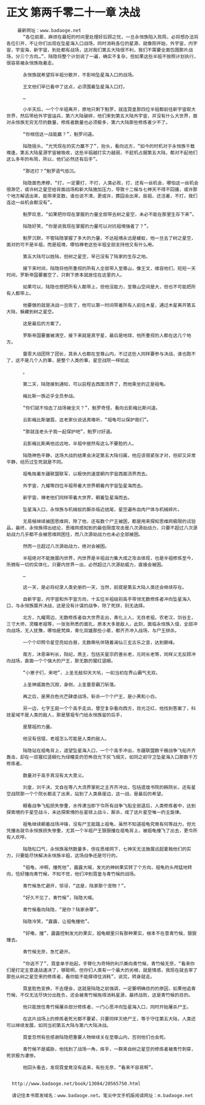 # 正文 第两千零二十一章 决战
        最新网址：www.badaoge.net
          “各位前辈，麻烦在最短的时间里处理好后顾之忧，一旦永恒族陷入败局，必将想办法将各位引开，不让你们出现在坠星海入口战场，同时消耗各位的星源，就像刚开始，外宇宙，内宇宙，宇宙海，新宇宙，到处都有战场，这对我们第五大陆很不利，我们不需要全面包围那片战场，分三个方向…”，陆隐将整个计划说了一遍，确实不复杂，但如果这些半祖不按照计划执行，很容易被永恒族拖着走。
      
          永恒族就希望将半祖分散开，不影响坠星海入口的战场。
      
          王文他们早已看中了这点，必须围着坠星海入口打。
      
          …
      
          小半天后，一个个半祖离开，原地只剩下魁罗，就连霓皇那四位半祖都前往新宇宙取大世界，然后带给外宇宙运兵，第六大陆破碎，他们来到第五大陆外宇宙，并没有什么大世界，面对永恒族无穷无尽的数量，修炼者数量也必须极多，第六大陆那些修炼者少不了。
      
          “你相信这一战能赢？”，魁罗问道。
      
          陆隐摇头，“光凭现在的实力赢不了”，抬头，看向远方，“如今的时机对于永恒族千载难逢，第五大陆星源宇宙被吸收，这些半祖越打实力越弱，不趁机占据第五大陆，都对不起他们这么多年的布局，所以，他们必然还有后手”。
      
          “那还打？”魁罗语气低沉。
      
          陆隐面色肃穆，“打，一定要打，不打，人类必败，打，还有一丝机会，哪怕这一丝机会很渺茫，或许树之星空给背面战场和新大陆施加压力，导致十二候与七神天不得不回援，或许那个地方解语出来，能带来变数，谁也说不清，更或许，葬园会出来，辰祖，还活着，不打，我们连这一丝机会都没有”。
      
          魁罗叹息，“如果把你现在掌握的力量全部带去树之星空，未必不能在那里生存下来”。
      
          陆隐好笑，“你是说我现在掌握的力量可以对抗祖境强者了？”。
      
          魁罗沉默，不管陆隐掌握了多大的力量，不达祖境永远是蝼蚁，他一旦去了树之星空，面对的可不是半祖，而是祖境，哪怕禅老这些半祖全部支持他又有什么用。
      
          第五大陆可以姓陆，但树之星空，早已没有了陆家的生存之地。
      
          接下来时间，陆隐将他所重视的所有人全部带入至尊山，像王文，维容他们，短短一天时间，罗斯帝国要塞空了，只剩下原本就居住在这里的人。
      
          如果可以，陆隐也想把所有人都带上，但他没能力，至尊山空间是大，但也不可能把所有人都带上。
      
          他要做的就是决战一旦败了，他可以第一时间带着所有人前往木星，通过木星离开第五大陆，躲藏到树之星空。
      
          这是最后的方案了。
      
          罗斯帝国要塞被清空，接下来就是真宇星，最后是地球，他所重视的人都在这几个地方。
      
          雷恩大战团除了团长，其余人也都在至尊山内，不过这些人同样要参与决战，谁也跑不了，这不是几个人的事，是整个人类的事，星空战院一样如此
      
          。
      
          第二天，陆隐接到通知，可以启程去西面流界了，而他乘坐的正是祖龟。
      
          梅比斯一族近乎全员参战。
      
          “你们就不怕去了战场被全灭？”，魁罗奇怪，看向云影梅比斯问道。
      
          云影梅比斯皱眉，这老家伙说话真难听，“祖龟可以保护我们”。
      
          “那就连老头子我一起保护吧”，魁罗讨好道。
      
          云影梅比斯离他远远地，半祖中居然有这么不要脸的人。
      
          陆隐神色平静，这场大战的结果会决定第五大陆归属，他应该很紧张才对，但却又异常平静，经历过生死就是不同。
      
          祖龟拖着东疆联盟联军，以极快的速度朝内宇宙西面流界而去。
      
          外宇宙，九耀等四位半祖带着大世界朝着内宇宙坠星海而去。
      
          新宇宙，禅老他们同样带着大世界，朝着坠星海而去。
      
          坠星海入口，永恒族与机械蚁的厮杀临近结尾，星空遍布血肉尸体与机械碎片。
      
          无易候继续被困思维网，除了他，还有数个尸王被困，都是用来探知思维网极限的试验品，最终，永恒族得出结论，思维网感知到的最低限度攻击是八次源劫战力，只要不超过八次源劫战力几乎都不会被思维网困住，而八次源劫战力也未必全部被困。
      
          然而一旦超过八次源劫战力，绝对会被困。
      
          半祖绝对不能施展内世界，内世界是半祖战力集大成之攻击体现，也是半祖修炼至今，所拥有一切的实体化，只要内世界一出，必然超过八次源劫威力，直接会被困。
      
          …
      
          这一天，是必将纪录人类史册的一天，当然，前提是第五大陆人类还会继续存在。
      
          自新宇宙，内宇宙和外宇宙方向，十五位半祖级别高手带领无数修炼者冲向坠星海入口，与永恒族展开决战，这是没有计谋的战争，除了死拼，别无选择。
      
          北方，九耀周边，无数修炼者自大世界走出，青化上人，无目老祖，农老汉，剑谷主，三寸大师，灵瞳老祖等，一张张熟悉的面孔，原本大多是敌人，此刻，面临永恒族入侵，全部冲向战场，无人犹豫，哪怕是梵舜，青化双雄那些小辈，都齐齐冲入战场，与尸王拼杀。
      
          一个个印照令星空亮如白昼，无数嘶吼伴随着澜仙三玄古乐之音，达到巅峰。
      
          南方，沐恩审判长，阳纪，燕主，包括天星宗药善长老，元珂长老等，同样义无反顾冲向战场，直面一个个强大的尸王，那无数的猩红竖眼。
      
          “小崽子们，来吧”，上圣无敌仰天大吼，一如当初在界山霸气无双。
      
          上圣神威面色沉寂，身侧，上圣雷恩霸刀斩落。
      
          再之后，是黑白色光芒肆虐战场，斩杀一个个尸王，是小黑和小白。
      
          另一边，七字王庭一个个高手走出，慧空复杂看向西方，目光泛红，他找到答案了，科技星域不是人类的敌人，那是慧祖专门给永恒族留的后手，
      
          是慧祖的力量。
      
          他没有信错，老祖怎么可能是人类的敌人。
      
          陆隐站在祖龟背上，遥望坠星海入口，一个个高手冲出，东疆联盟数千艘战争飞船齐齐轰击，却在一双猩红竖眼化为绿瞳变的恐怖目光下灰飞烟灭，如同之前守卫坠星海入口那数千万修炼者。
      
          数量对于高手真没有太大意义。
      
          刘皇，刘千决，文自在等八大流界掌舵之主齐齐冲出，包括遗煌书院的韩院长，还有星空战院那一个个院长都走了出来，站到了人类悬崖边，这一战，是最后的希望。
      
          眼看战争飞船损失惨重，水传潇当即下令所有战争飞船全部退后，人类修炼者中，达到探索境的于星空战斗，未达探索境的在星球上战斗，厮杀，成了这片星空唯一的主旋律。
      
          祖龟继续朝着战场冲锋，没有尸王能踏上祖龟，虽然不知道祖龟究竟有何等战力，但光凭撞击就令永恒族损失惨重，尤其一个半祖尸王狠狠撞在祖龟背上，被祖龟撞飞了出去，更令所有人欢呼。
      
          陆隐松口气，永恒族虽然数量多，但在思维网下，七神天无法施展远超夏戟他们的实力，只要能尽快解决永恒族半祖，这场战争还是可行的。
      
          “祖龟，冲啊，撞死他”，露露大喊，发光的神树果实转了个方向，祖龟的头颅猛地转向，恰好撞向青竹候，不知不觉，他们冲到霓皇与青竹候的战场。
      
          青竹候急忙避开，惊讶，“这是，陆家那个宠物？”。
      
          “好久不见了，青竹候”，陆隐大喊。
      
          青竹候看向陆隐，“是你？陆家余孽”。
      
          陆隐冷笑，“露露，让祖龟撞他”。
      
          “好嘞，撞”，露露控制发光的果实，祖龟眼里只有那种果实，根本不在意青竹候，狠狠撞去。
      
          青竹候无奈，急忙避开。
      
          “你逃不了”，霓皇单手抬起，手臂化为奇特的利爪撕向青竹候，青竹候无奈，“看来你们是打定主意速战速决了，够聪明，但你们人类有一个最大的劣根，就是情感，我现在就去宰了那些从树之星空来的修炼者，看你能不能撑得住消耗”，说完，转身就走。
      
          霓皇脸色变换，不去理会，这就是陆隐之前强调，一定要明确目的的原因，如果他追青竹候，不仅无法尽快分出胜负，还会被青竹候拖得消耗星源，最终战败，这是青竹候的目的。
      
          他只能放任青竹候屠杀部分修炼者，一门心思冲向坠星海入口，同时开始屠杀尸王。
      
          在这片战场上的修炼者死光都不要紧，只要同样灭绝尸王，等于守住第五大陆，人类还可以继续发展，如同当初第五大陆与第六大陆决战。
      
          霓皇忽然有些感谢陆隐把重要人物继续关在至尊山内，否则他们也会死。
      
          青竹候不是威胁，他找到了战场一角，挥手，一群来自树之星空的修炼者被青竹刺穿，死状极为凄惨。
      
          他回头看去，发现霓皇竟没有追来，有些无奈，“看来不容易啊”。
      
      
      http://www.badaoge.net/book/13084/20565750.html
      
      请记住本书首发域名：www.badaoge.net。笔尖中文手机版阅读网址：m.badaoge.net